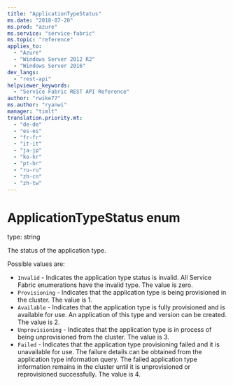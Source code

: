 ```yaml
---
title: "ApplicationTypeStatus"
ms.date: "2018-07-20"
ms.prod: "azure"
ms.service: "service-fabric"
ms.topic: "reference"
applies_to: 
  - "Azure"
  - "Windows Server 2012 R2"
  - "Windows Server 2016"
dev_langs: 
  - "rest-api"
helpviewer_keywords: 
  - "Service Fabric REST API Reference"
author: "rwike77"
ms.author: "ryanwi"
manager: "timlt"
translation.priority.mt: 
  - "de-de"
  - "es-es"
  - "fr-fr"
  - "it-it"
  - "ja-jp"
  - "ko-kr"
  - "pt-br"
  - "ru-ru"
  - "zh-cn"
  - "zh-tw"
---
```

# ApplicationTypeStatus enum

type: string

The status of the application type.


Possible values are: 

  - `Invalid` - Indicates the application type status is invalid. All Service Fabric enumerations have the invalid type. The value is zero.
  - `Provisioning` - Indicates that the application type is being provisioned in the cluster. The value is 1.
  - `Available` - Indicates that the application type is fully provisioned and is available for use. An application of this type and version can be created. The value is 2.
  - `Unprovisioning` - Indicates that the application type is in process of being unprovisioned from the cluster. The value is 3.
  - `Failed` - Indicates that the application type provisioning failed and it is unavailable for use. The failure details can be obtained from the application type information query. The failed application type information remains in the cluster until it is unprovisioned or reprovisioned successfully. The value is 4.

